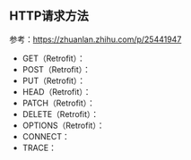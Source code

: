 ## HTTP请求方法

参考：https://zhuanlan.zhihu.com/p/25441947

* GET（Retrofit）：
* POST（Retrofit）：
* PUT（Retrofit）：
* HEAD（Retrofit）：
* PATCH（Retrofit）：
* DELETE（Retrofit）：
* OPTIONS（Retrofit）：
* CONNECT：
* TRACE：